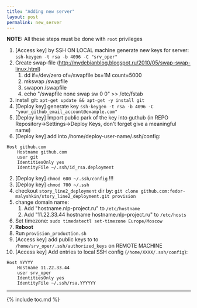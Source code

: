 ```yaml
---
title: "Adding new server"
layout: post
permalink: new_server
---
```


__NOTE:__ All these steps must be done with ```root``` privileges

1. [Access key] by SSH ON LOCAL machine generate new keys for server: `ssh-keygen -t rsa -b 4096 -C "srv_oper"`
1. Create swap-file (http://mydebianblog.blogspot.ru/2010/05/swap-swap-linux.html)
	1. dd if=/dev/zero of=/swapfile bs=1M count=5000
	1. mkswap /swapfile
	1. swapon /swapfile
	1. echo "/swapfile none swap sw 0 0" >> /etc/fstab
1. install git: `apt-get update && apt-get -y install git`
1. [Deploy key] generate key `ssh-keygen -t rsa -b 4096 -C "your_github_email_account@example.com"`
1. [Deploy key] Import public park of the key into guthub (in REPO Repository->Settings->Deploy Keys, don't forget give a meaningful name)
2. [Deploy key] add into /home/deploy-user-name/.ssh/config:
```
Host github.com
	Hostname github.com
	user git
	IdentitiesOnly yes
	IdentityFile ~/.ssh/id_rsa.deployment
```
2. [Deploy key] `chmod 600 ~/.ssh/config` !!!
1. [Deploy key] `chmod 700 ~/.ssh`
1. checkout `story_line2_deployment` dir by: `git clone github.com:fedor-malyshkin/story_line2_deployment.git provision`
1. change domain name:
	1. Add "hostname.nlp-project.ru" to `/etc/hostname`
	1. Add "11.22.33.44 hostname hostname.nlp-project.ru" to `/etc/hosts`
1. Set timezone: `sudo timedatectl set-timezone Europe/Moscow`
1. __Reboot__
1. Run `provision_production.sh`
1. [Access key] add public keys to to `/home/srv_oper/.ssh/authorized_keys` on REMOTE MACHINE
1. [Access key] Add entries to local SSH config (`/home/XXXX/.ssh/config`):
```
Host YYYYY
	Hostname 11.22.33.44
	user srv_oper
	IdentitiesOnly yes
	IdentityFile ~/.ssh/rsa.YYYYYY
```


---
{% include toc.md %}
